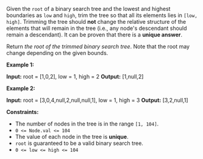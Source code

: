 Given the `root` of a binary search tree and the lowest and highest boundaries as `low` and `high`, trim the tree so that all its elements lies in `[low, high]`. Trimming the tree should **not** change the relative structure of the elements that will remain in the tree (i.e., any node's descendant should remain a descendant). It can be proven that there is a **unique answer**.

Return _the root of the trimmed binary search tree_. Note that the root may change depending on the given bounds.

**Example 1:**

**Input:** root = \[1,0,2\], low = 1, high = 2
**Output:** \[1,null,2\]

**Example 2:**

**Input:** root = \[3,0,4,null,2,null,null,1\], low = 1, high = 3
**Output:** \[3,2,null,1\]

**Constraints:**

*   The number of nodes in the tree is in the range `[1, 104]`.
*   `0 <= Node.val <= 104`
*   The value of each node in the tree is **unique**.
*   `root` is guaranteed to be a valid binary search tree.
*   `0 <= low <= high <= 104`